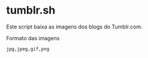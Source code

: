 tumblr.sh
=========

Este script baixa as imagens dos blogs do Tumblr.com.

Formato das imagens
```bash
jpg,jpeg,gif,png
```
